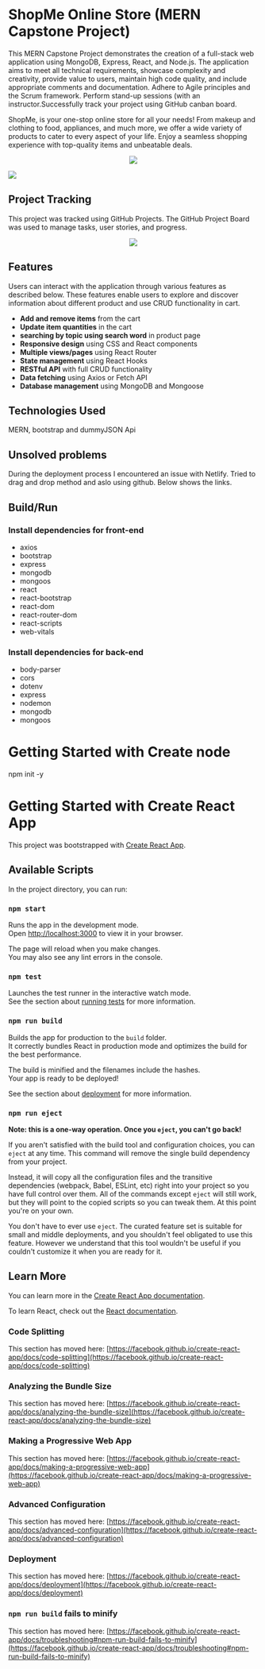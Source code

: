 # ShopMe Online Store (MERN Capstone Project)
This MERN Capstone Project demonstrates the creation of a full-stack web application using MongoDB, Express, React, and Node.js. The application aims to meet all technical requirements, showcase complexity and creativity, provide value to users, maintain high code quality, and include appropriate comments and documentation.
Adhere to Agile principles and the Scrum framework. Perform stand-up sessions (with an instructor.Successfully track your project using  GitHub canban board.

ShopMe, is your one-stop online store for all your needs! From makeup and clothing to food, appliances, and much more, we offer a wide variety of products to cater to every aspect of your life. Enjoy a seamless shopping experience with top-quality items and unbeatable deals.

<p align="center">
  <img src="./public/images/sc3.png">
</p>


<p align="left">
  <img src="./public/images/sc2.png">
</p>

## Project Tracking

This project was tracked using GitHub Projects. The GitHub Project Board was used to manage tasks, user stories, and progress.

<p align="center">
  <img src="./public/images/sc1.png">
</p>

## Features
Users can interact with the application through various features as described below. These features enable users to explore and discover information about different product and use CRUD functionality in cart. 

- **Add and remove items** from the cart
- **Update item quantities** in the cart
- **searching by topic using search word**  in product page
- **Responsive design** using CSS and React components
- **Multiple views/pages** using React Router
- **State management** using React Hooks
- **RESTful API** with full CRUD functionality
- **Data fetching** using Axios or Fetch API
- **Database management** using MongoDB and Mongoose




## Technologies Used
MERN, bootstrap and dummyJSON Api

## Unsolved problems
During the deployment process I encountered an issue with Netlify. Tried to drag and drop method and aslo using github. Below shows the links.

## Build/Run
### Install dependencies for front-end
  - axios
  - bootstrap
  - express
  - mongodb
  - mongoos
  - react
  - react-bootstrap
  - react-dom
  - react-router-dom
  - react-scripts
  - web-vitals

###  Install dependencies for back-end
  - body-parser
  - cors
  - dotenv
  - express
  - nodemon
  - mongodb
  - mongoos

# Getting Started with Create node 
npm init -y 

# Getting Started with Create React App

This project was bootstrapped with [Create React App](https://github.com/facebook/create-react-app).

## Available Scripts

In the project directory, you can run:

### `npm start`

Runs the app in the development mode.\
Open [http://localhost:3000](http://localhost:3000) to view it in your browser.

The page will reload when you make changes.\
You may also see any lint errors in the console.

### `npm test`

Launches the test runner in the interactive watch mode.\
See the section about [running tests](https://facebook.github.io/create-react-app/docs/running-tests) for more information.

### `npm run build`

Builds the app for production to the `build` folder.\
It correctly bundles React in production mode and optimizes the build for the best performance.

The build is minified and the filenames include the hashes.\
Your app is ready to be deployed!

See the section about [deployment](https://facebook.github.io/create-react-app/docs/deployment) for more information.

### `npm run eject`

**Note: this is a one-way operation. Once you `eject`, you can't go back!**

If you aren't satisfied with the build tool and configuration choices, you can `eject` at any time. This command will remove the single build dependency from your project.

Instead, it will copy all the configuration files and the transitive dependencies (webpack, Babel, ESLint, etc) right into your project so you have full control over them. All of the commands except `eject` will still work, but they will point to the copied scripts so you can tweak them. At this point you're on your own.

You don't have to ever use `eject`. The curated feature set is suitable for small and middle deployments, and you shouldn't feel obligated to use this feature. However we understand that this tool wouldn't be useful if you couldn't customize it when you are ready for it.

## Learn More

You can learn more in the [Create React App documentation](https://facebook.github.io/create-react-app/docs/getting-started).

To learn React, check out the [React documentation](https://reactjs.org/).

### Code Splitting

This section has moved here: [https://facebook.github.io/create-react-app/docs/code-splitting](https://facebook.github.io/create-react-app/docs/code-splitting)

### Analyzing the Bundle Size

This section has moved here: [https://facebook.github.io/create-react-app/docs/analyzing-the-bundle-size](https://facebook.github.io/create-react-app/docs/analyzing-the-bundle-size)

### Making a Progressive Web App

This section has moved here: [https://facebook.github.io/create-react-app/docs/making-a-progressive-web-app](https://facebook.github.io/create-react-app/docs/making-a-progressive-web-app)

### Advanced Configuration

This section has moved here: [https://facebook.github.io/create-react-app/docs/advanced-configuration](https://facebook.github.io/create-react-app/docs/advanced-configuration)

### Deployment

This section has moved here: [https://facebook.github.io/create-react-app/docs/deployment](https://facebook.github.io/create-react-app/docs/deployment)

### `npm run build` fails to minify

This section has moved here: [https://facebook.github.io/create-react-app/docs/troubleshooting#npm-run-build-fails-to-minify](https://facebook.github.io/create-react-app/docs/troubleshooting#npm-run-build-fails-to-minify)
